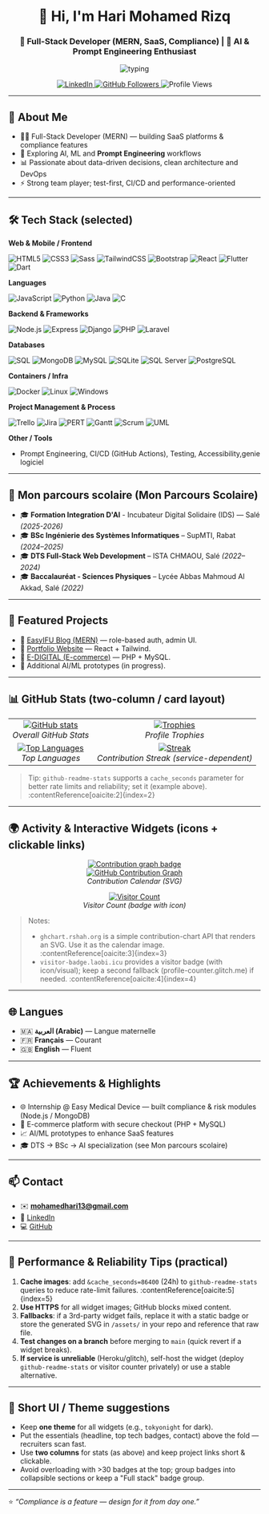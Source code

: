 <!-- README.md for Hari Mohamed Rizq -->
<h1 align="center">👋 Hi, I'm Hari Mohamed Rizq</h1>
<h3 align="center">🚀 Full-Stack Developer (MERN, SaaS, Compliance) | 🤖 AI & Prompt Engineering Enthusiast</h3>

<p align="center">
  <img src="https://readme-typing-svg.herokuapp.com?size=22&duration=2500&color=00F7FF&center=true&vCenter=true&lines=Full-Stack+Developer;AI+%26+Prompt+Engineering;SaaS+%7C+Compliance+Tech" alt="typing" />
</p>

<p align="center">
  <a href="https://www.linkedin.com/in/mohamed-rizq-hari-4a6416249/">
    <img src="https://img.shields.io/badge/-LinkedIn-blue?style=flat-square&logo=linkedin" alt="LinkedIn"/>
  </a>
  <a href="https://github.com/HariMohamed">
    <img src="https://img.shields.io/github/followers/HariMohamed?label=Follow&style=social" alt="GitHub Followers"/>
  </a>
  <img src="https://img.shields.io/badge/Views-Profile-4AB8FF?style=flat-square&logo=eye" alt="Profile Views"/>
</p>

---

## 🚀 About Me
- 👨‍💻 Full-Stack Developer (MERN) — building SaaS platforms & compliance features  
- 🤖 Exploring AI, ML and **Prompt Engineering** workflows  
- 📊 Passionate about data-driven decisions, clean architecture and DevOps  
- ⚡ Strong team player; test-first, CI/CD and performance-oriented

---

## 🛠️ Tech Stack (selected)
**Web & Mobile / Frontend**

![HTML5](https://img.shields.io/badge/HTML5-E34F26?style=for-the-badge&logo=html5)
![CSS3](https://img.shields.io/badge/CSS3-1572B6?style=for-the-badge&logo=css3)
![Sass](https://img.shields.io/badge/Sass-CC6699?style=for-the-badge&logo=sass)
![TailwindCSS](https://img.shields.io/badge/TailwindCSS-38B2AC?style=for-the-badge&logo=tailwind-css)
![Bootstrap](https://img.shields.io/badge/Bootstrap-7952B3?style=for-the-badge&logo=bootstrap)
![React](https://img.shields.io/badge/React-61DAFB?style=for-the-badge&logo=react&logoColor=000)
![Flutter](https://img.shields.io/badge/Flutter-02569B?style=for-the-badge&logo=flutter&logoColor=fff)
![Dart](https://img.shields.io/badge/Dart-0175C2?style=for-the-badge&logo=dart&logoColor=white)


**Languages**

![JavaScript](https://img.shields.io/badge/JavaScript-F7DF1E?style=for-the-badge&logo=javascript&logoColor=000)
![Python](https://img.shields.io/badge/Python-3776AB?style=for-the-badge&logo=python)
![Java](https://img.shields.io/badge/Java-ED8B00?style=for-the-badge&logo=java)
![C](https://img.shields.io/badge/C-555555?style=for-the-badge&logo=c)


**Backend & Frameworks**

![Node.js](https://img.shields.io/badge/Node.js-43853D?style=for-the-badge&logo=node.js)
![Express](https://img.shields.io/badge/Express-000?style=for-the-badge&logo=express)
![Django](https://img.shields.io/badge/Django-092E20?style=for-the-badge&logo=django)
![PHP](https://img.shields.io/badge/PHP-777BB4?style=for-the-badge&logo=php)
![Laravel](https://img.shields.io/badge/Laravel-FF2D20?style=for-the-badge&logo=laravel)


**Databases**

![SQL](https://img.shields.io/badge/SQL-4479A1?style=for-the-badge&logo=database&logoColor=white)
![MongoDB](https://img.shields.io/badge/MongoDB-4EA94B?style=for-the-badge&logo=mongodb)
![MySQL](https://img.shields.io/badge/MySQL-4479A1?style=for-the-badge&logo=mysql)
![SQLite](https://img.shields.io/badge/SQLite-003B57?style=for-the-badge&logo=sqlite)
![SQL Server](https://img.shields.io/badge/SQL%20Server-CC2927?style=for-the-badge&logo=microsoftsqlserver)
![PostgreSQL](https://img.shields.io/badge/PostgreSQL-316192?style=for-the-badge&logo=postgresql)


**Containers / Infra**

![Docker](https://img.shields.io/badge/Docker-2496ED?style=for-the-badge&logo=docker)
![Linux](https://img.shields.io/badge/Linux-FCC624?style=for-the-badge&logo=linux)
![Windows](https://img.shields.io/badge/Windows-0078D6?style=for-the-badge&logo=windows)

**Project Management & Process**

![Trello](https://img.shields.io/badge/Trello-0052CC?style=for-the-badge&logo=trello)
![Jira](https://img.shields.io/badge/Jira-0052CC?style=for-the-badge&logo=jira)
![PERT](https://img.shields.io/badge/PERT-Charts-FF9800?style=for-the-badge)
![Gantt](https://img.shields.io/badge/Gantt-Charts-6A1B9A?style=for-the-badge)
![Scrum](https://img.shields.io/badge/Scrum-2496ED?style=for-the-badge)
![UML](https://img.shields.io/badge/UML-02569B?style=for-the-badge)

**Other / Tools**

- Prompt Engineering, CI/CD (GitHub Actions), Testing, Accessibility,genie logiciel














---

## 📌 Mon parcours scolaire (Mon Parcours Scolaire)
- 🎓 **Formation Integration D'AI** - Incubateur Digital Solidaire (IDS) — Salé *(2025-2026)*  
- 🎓 **BSc Ingénierie des Systèmes Informatiques** – SupMTI, Rabat *(2024–2025)*  
- 🎓 **DTS Full-Stack Web Development** – ISTA CHMAOU, Salé *(2022–2024)*  
- 🎓 **Baccalauréat - Sciences Physiques** – Lycée Abbas Mahmoud Al Akkad, Salé *(2022)*

---

## 📌 Featured Projects
- 🔹 [EasyIFU Blog (MERN)](https://github.com/HariMohamed/Blog-System-interns) — role-based auth, admin UI.  
- 🔹 [Portfolio Website](https://v0-professional-portfolio-website-six-sable.vercel.app/) — React + Tailwind.  
- 🔹 [E-DIGITAL (E-commerce)](https://github.com/HariMohamed/E-DIGITAL) — PHP + MySQL.  
- 🔹 Additional AI/ML prototypes (in progress).

---

## 📊 GitHub Stats (two-column / card layout)
<table align="center">
  <tr>
    <td align="center">
      <a href="https://github.com/HariMohamed">
        <img alt="GitHub stats" src="https://github-readme-stats.vercel.app/api?username=HariMohamed&show_icons=true&theme=tokyonight&hide_border=true&cache_seconds=86400" />
      </a>
      <br><em>Overall GitHub Stats</em>
    </td>
    <td align="center">
      <a href="https://github.com/HariMohamed">
        <img alt="Trophies" src="https://github-profile-trophy.vercel.app/?username=HariMohamed&theme=tokyonight" />
      </a>
      <br><em>Profile Trophies</em>
    </td>
  </tr>
  <tr>
    <td align="center">
      <a href="https://github.com/HariMohamed?tab=repositories">
        <img alt="Top Languages" src="https://github-readme-stats.vercel.app/api/top-langs/?username=HariMohamed&layout=compact&theme=tokyonight&hide_border=true&cache_seconds=86400" />
      </a>
      <br><em>Top Languages</em>
    </td>
    <td align="center">
      <a href="https://github.com/HariMohamed">
        <img alt="Streak" src="https://github-readme-streak-stats.herokuapp.com?user=HariMohamed&theme=tokyonight" />
      </a>
      <br><em>Contribution Streak (service-dependent)</em>
    </td>
  </tr>
</table>

> Tip: `github-readme-stats` supports a `cache_seconds` parameter for better rate limits and reliability; set it (example above). :contentReference[oaicite:2]{index=2}

---

## 🌍 Activity & Interactive Widgets (icons + clickable links)
<p align="center">
  <!-- Small badge icon + contribution calendar -->
  <a href="https://github.com/HariMohamed" title="Contribution Graph">
    <img src="https://img.shields.io/badge/Contribution%20Graph-GitHub-181717?style=for-the-badge&logo=github" alt="Contribution graph badge"/>
  </a>
  <br/>
  <a href="https://github.com/HariMohamed">
    <img src="https://ghchart.rshah.org/HariMohamed" alt="GitHub Contribution Graph" />
  </a>
  <br><em>Contribution Calendar (SVG)</em>
</p>

<p align="center">
  <!-- Visitor badge with icon (uses visitor-badge.laobi.icu) -->
  <a href="https://github.com/HariMohamed" title="Visitor Count">
    <img src="https://visitor-badge.laobi.icu/badge?page_id=HariMohamed.HariMohamed&left_color=gray&right_color=blue" alt="Visitor Count" />
  </a>
  <br><em>Visitor Count (badge with icon)</em>
</p>

> Notes:
> - `ghchart.rshah.org` is a simple contribution-chart API that renders an SVG. Use it as the calendar image. :contentReference[oaicite:3]{index=3}  
> - `visitor-badge.laobi.icu` provides a visitor badge (with icon/visual); keep a second fallback (profile-counter.glitch.me) if needed. :contentReference[oaicite:4]{index=4}

---

## 🌐 Langues
- 🇲🇦 **العربية (Arabic)** — Langue maternelle  
- 🇫🇷 **Français** — Courant  
- 🇬🇧 **English** — Fluent

---

## 🏆 Achievements & Highlights
- 🌐 Internship @ Easy Medical Device — built compliance & risk modules (Node.js / MongoDB)  
- 🛒 E-commerce platform with secure checkout (PHP + MySQL)  
- 📈 AI/ML prototypes to enhance SaaS features  
- 🎓 DTS → BSc → AI specialization (see Mon parcours scolaire)

---

## 📫 Contact
- ✉️ **mohamedhari13@gmail.com**  
- 💼 [LinkedIn](https://www.linkedin.com/in/mohamed-rizq-hari-4a6416249/)  
- 💻 [GitHub](https://github.com/HariMohamed)

---

## 🔧 Performance & Reliability Tips (practical)
1. **Cache images**: add `&cache_seconds=86400` (24h) to `github-readme-stats` queries to reduce rate-limit failures. :contentReference[oaicite:5]{index=5}  
2. **Use HTTPS** for all widget images; GitHub blocks mixed content.  
3. **Fallbacks**: if a 3rd-party widget fails, replace it with a static badge or store the generated SVG in `/assets/` in your repo and reference that raw file.  
4. **Test changes on a branch** before merging to `main` (quick revert if a widget breaks).  
5. **If service is unreliable** (Heroku/glitch), self-host the widget (deploy `github-readme-stats` or visitor counter privately) or use a stable alternative.

---

## 🎨 Short UI / Theme suggestions
- Keep **one theme** for all widgets (e.g., `tokyonight` for dark).  
- Put the essentials (headline, top tech badges, contact) above the fold — recruiters scan fast.  
- Use **two columns** for stats (as above) and keep project links short & clickable.  
- Avoid overloading with >30 badges at the top; group badges into collapsible sections or keep a "Full stack" badge group.

---

⭐ *“Compliance is a feature — design for it from day one.”*  

